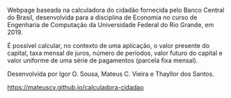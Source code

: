 Webpage baseada na calculadora do cidadão fornecida pelo Banco Central do Brasil, desenvolvida para a disciplina de Economia no curso de Engenharia de Computação da Universidade Federal do Rio Grande, em 2019.

É possível calcular, no contexto de uma aplicação, o valor presente do capital, taxa mensal de juros, número de períodos, valor futuro do capital e valor uniforme de uma série de pagamentos (parcela fixa mensal).

Desenvolvida por Igor O. Sousa, Mateus C. Vieira e Thayllor dos Santos.

https://mateuscv.github.io/calculadora-cidadao
